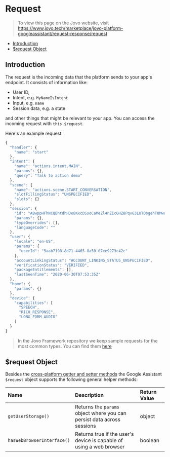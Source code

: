 # Request

> To view this page on the Jovo website, visit https://www.jovo.tech/marketplace/jovo-platform-googleassistant/request-response/request

* [Introduction](#introduction)
* [$request Object](#request-object)

## Introduction

The request is the incoming data that the platform sends to your app's endpoint. It consists of information like:

* User ID,
* Intent, e.g. `MyNameIsIntent`
* Input, e.g. `name`
* Session data, e.g. a state

and other things that might be relevant to your app. You can access the incoming request with `this.$request`.

Here's an example request:

```js
{
  "handler": {
    "name": "start"
  },
  "intent": {
    "name": "actions.intent.MAIN",
    "params": {},
    "query": "Talk to action demo"
  },
  "scene": {
    "name": "actions.scene.START_CONVERSATION",
    "slotFillingStatus": "UNSPECIFIED",
    "slots": {}
  },
  "session": {
    "id": "ABwppHFhNCQBhtdhHJo8KxcDSsoCaMeZl4nZIcGHZ8Pqv63L8TDogehT8MwuWguYy-O8SYH691zBllT2RmvHp0FRDQ",
    "params": {},
    "typeOverrides": [],
    "languageCode": ""
  },
  "user": {
    "locale": "en-US",
    "params": {
      "userId": "5aab7198-8d71-4465-8a50-07ee9273c42c"
    },
    "accountLinkingStatus": "ACCOUNT_LINKING_STATUS_UNSPECIFIED",
    "verificationStatus": "VERIFIED",
    "packageEntitlements": [],
    "lastSeenTime": "2020-06-30T07:53:35Z"
  },
  "home": {
    "params": {}
  },
  "device": {
    "capabilities": [
      "SPEECH",
      "RICH_RESPONSE",
      "LONG_FORM_AUDIO"
    ]
  }
}
```

> In the Jovo Framework repository we keep sample requests for the most common types. You can find them [here](https://github.com/jovotech/jovo-framework/tree/master/jovo-platforms/jovo-platform-googleassistantconv/sample-request-json)


## $request Object

Besides the [cross-platform getter and setter methods](https://www.jovo.tech/docs/requests-responses/request#cross-platform-methods) the Google Assistant `$request` object supports the following general helper methods:

Name | Description | Return Value
:--- | :--- | :---
`getUserStorage()` | Returns the `params` object where you can persist data across sessions | object
`hasWebBrowserInterface()` | Returns true if the user's device is capable of using a web browser | boolean

